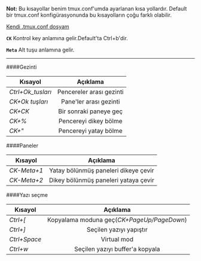 **Not:** Bu kısayollar benim tmux.conf'umda ayarlanan kısa yollardır. Default bir tmux.conf konfigürasyonunda bu kısayolların çoğu farklı olabilir.

[Kendi .tmux.conf dosyam](https://github.com/mesuutt/dotfiles/blob/master/.tmux.conf)


**`CK`** Kontrol key anlamına gelir.Default'ta Ctrl+b'dir.

**`Meta`** Alt tuşu anlamına gelir.

--------

####Gezinti

| Kısayol | Açıklama |
| ------------- |:-------------:|
| *Ctrl+Ok_tusları* | Pencereler arası gezinti |
| *CK+Ok tuşları* | Pane'ler arası gezinti |
| *CK+CK* | Bir sonraki paneye geç |
| *CK+%* | Pencereyi dikey bölme |
| *CK+"* | Pencereyi yatay bölme |

####Paneler

| Kısayol | Açıklama |
| ------------- |:-------------:|
| *CK-Meta+1* | Yatay bölünmüş paneleri dikeye çevir |
| *CK-Meta+2* | Dikey bölünmüş paneleri yataya çevir |

####Yazı seçme

| Kısayol | Açıklama |
| ------------- |:-------------:|
| *Ctrl+[* | Kopyalama moduna geç(*CK+PageUp/PageDown*) |
| *Ctrl+]* | Seçilen yazıyı yapıştır|
| *Ctrl+Space* | Virtual mod |
| *Ctrl+w* | Seçilen yazıyı buffer'a kopyala |

